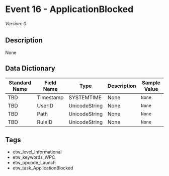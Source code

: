 # Event 16 - ApplicationBlocked
###### Version: 0

## Description
None

## Data Dictionary
|Standard Name|Field Name|Type|Description|Sample Value|
|---|---|---|---|---|
|TBD|Timestamp|SYSTEMTIME|None|`None`|
|TBD|UserID|UnicodeString|None|`None`|
|TBD|Path|UnicodeString|None|`None`|
|TBD|RuleID|UnicodeString|None|`None`|

## Tags
* etw_level_Informational
* etw_keywords_WPC
* etw_opcode_Launch
* etw_task_ApplicationBlocked